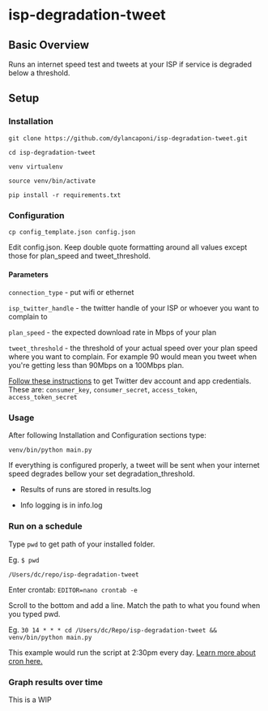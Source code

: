 # isp-degradation-tweet

## Basic Overview

Runs an internet speed test and tweets at your ISP if service is degraded below a threshold.

## Setup

### Installation

`git clone https://github.com/dylancaponi/isp-degradation-tweet.git`

`cd isp-degradation-tweet`

`venv virtualenv`

`source venv/bin/activate`

`pip install -r requirements.txt`

### Configuration

`cp config_template.json config.json`

Edit config.json.  Keep double quote formatting around all values except those for plan_speed and tweet_threshold.

#### Parameters

`connection_type` - put wifi or ethernet

`isp_twitter_handle` - the twitter handle of your ISP or whoever you want to complain to

`plan_speed` - the expected download rate in Mbps of your plan

`tweet_threshold` - the threshold of your actual speed over your plan speed where you want to complain.  For example 90 would mean you tweet when you're getting less than 90Mbps on a 100Mbps plan.

[Follow these instructions](https://stackoverflow.com/a/12335636/1236326) to get Twitter dev account and app credentials.
These are: `consumer_key`, `consumer_secret`, `access_token`, `access_token_secret`

### Usage

After following Installation and Configuration sections type:

`venv/bin/python main.py`

If everything is configured properly, a tweet will be sent when your internet speed degrades bellow your set degradation_threshold.

* Results of runs are stored in results.log

* Info logging is in info.log

### Run on a schedule

Type `pwd` to get path of your installed folder.

Eg. `$ pwd`

`/Users/dc/repo/isp-degradation-tweet`

Enter crontab: `EDITOR=nano crontab -e`

Scroll to the bottom and add a line.  Match the path to what you found when you typed pwd.

Eg. `30 14 * * * cd /Users/dc/Repo/isp-degradation-tweet && venv/bin/python main.py`

This example would run the script at 2:30pm every day.  [Learn more about cron here.](http://man7.org/linux/man-pages/man5/crontab.5.html)

### Graph results over time

This is a WIP
